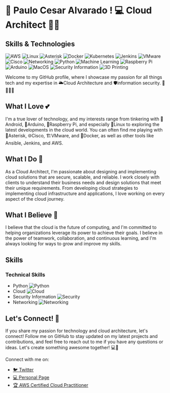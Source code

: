 👨 Paulo Cesar Alvarado !
‍💻 Cloud Architect 👨‍💼
==========================================
## Skills & Technologies
![AWS](https://img.shields.io/badge/-AWS-232F3E?logo=amazon-aws&logoColor=white&style=flat)
![Linux](https://img.shields.io/badge/-Linux-FCC624?logo=linux&logoColor=black&style=flat)
![Asterisk](https://img.shields.io/badge/-Asterisk-2C3E50?logo=asterisk&logoColor=white&style=flat)
![Docker](https://img.shields.io/badge/-Docker-2496ED?logo=docker&logoColor=white&style=flat)
![Kubernetes](https://img.shields.io/badge/-Kubernetes-326CE5?logo=kubernetes&logoColor=white&style=flat)
![Jenkins](https://img.shields.io/badge/-Jenkins-D24939?logo=jenkins&logoColor=white&style=flat)
![VMware](https://img.shields.io/badge/-VMware-607078?logo=vmware&logoColor=white&style=flat)
![Cisco](https://img.shields.io/badge/-Cisco-1BA0D7?logo=cisco&logoColor=white&style=flat)
![Networking](https://img.shields.io/badge/-Networking-00BFFF?logo=cisco&logoColor=white&style=flat)
![Python](https://img.shields.io/badge/-Python-3776AB?logo=python&logoColor=white&style=flat)
![Machine Learning](https://img.shields.io/badge/-Machine%20Learning-FF6F00?logo=python&logoColor=white&style=flat)
![Raspberry Pi](https://img.shields.io/badge/-Raspberry%20Pi-C51A4A?logo=raspberry-pi&logoColor=white&style=flat)
![Arduino](https://img.shields.io/badge/-Arduino-00979D?logo=arduino&logoColor=white&style=flat)
![MacOS](https://img.shields.io/badge/-macOS-000000?logo=apple&logoColor=white&style=flat)
![Security Information](https://img.shields.io/badge/-Security%20Information-009AC7?logo=security&logoColor=white&style=flat)
![3D Printing](https://img.shields.io/badge/-3D%20Printing-FF9933?logo=thingiverse&logoColor=white&style=flat)



Welcome to my GitHub profile, where I showcase my passion for all things tech and my expertise in 🌥️Cloud Architecture and 🛡️information security. 📱🤖🥧🐧

What I Love 💕
--------------

I'm a true lover of technology, and my interests range from tinkering with 📱Android, 🤖Arduino, 🥧Raspberry Pi, and especially 🐧Linux to exploring the latest developments in the cloud world. You can often find me playing with 🌟Asterisk, 🌐Cisco, 🏗️VMware, and 🐳Docker, as well as other tools like Ansible, Jenkins, and AWS.

What I Do 🚀
------------

As a Cloud Architect, I'm passionate about designing and implementing cloud solutions that are secure, scalable, and reliable. I work closely with clients to understand their business needs and design solutions that meet their unique requirements. From developing cloud strategies to implementing cloud infrastructure and applications, I love working on every aspect of the cloud journey.

What I Believe 🙏
-----------------

I believe that the cloud is the future of computing, and I'm committed to helping organizations leverage its power to achieve their goals. I believe in the power of teamwork, collaboration, and continuous learning, and I'm always looking for ways to grow and improve my skills.

## Skills

### Technical Skills

- Python ![Python](https://progress-bar.dev/50/?title=Python&color=blue)
- Cloud ![Cloud](https://progress-bar.dev/75/?title=Cloud&color=blue)
- Security Information ![Security](https://progress-bar.dev/65/?title=Security%20Information&color=blue)
- Networking ![Networking](https://progress-bar.dev/85/?title=Networking&color=blue)

Let's Connect! 🤝
-----------------

If you share my passion for technology and cloud architecture, let's connect! Follow me on GitHub to stay updated on my latest projects and contributions, and feel free to reach out to me if you have any questions or ideas. Let's create something awesome together! 💻🌟

<p>Connect with me on:</p>
<ul>
  <li><a href="https://twitter.com/eltechno" target="_blank">🐦 Twitter</a></li>
  <li><a href="https://pauloalvarado.com" target="_blank">💻 Personal Page</a></li>
  <li><a href="https://www.credly.com/badges/54985f3e-7925-4e3a-973a-78ea7f8860d0/public_url" target="_blank">🏆 AWS Certified Cloud Practitioner</a></li>
</ul>



